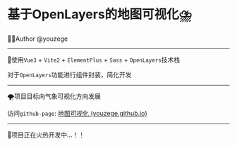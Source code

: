 # 基于OpenLayers的地图可视化⛈️



👨‍🍳Author @youzege

------



🌟使用`Vue3` + `Vite2` + `ElementPlus` + `Sass` + `OpenLayers`技术栈

对于`OpenLayers`功能进行组件封装，简化开发



------



🌪️项目目标向气象可视化方向发展

访问`github-page`:  [地图可视化 (youzege.github.io)](https://youzege.github.io/MineMap/)





------

🔨项目正在火热开发中...！！
